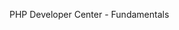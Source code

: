 <properties linkid="devnav-php-fundamentals" urlDisplayName="Fundamentals" headerExpose="" pageTitle="Windows Azure PHP Fundamentals" metaKeywords="" footerExpose="" metaDescription="" umbracoNaviHide="0" disqusComments="1" />

PHP Developer Center - Fundamentals

<div chunk="../../../Shared/Chunks/fundamentals-landing.md" />